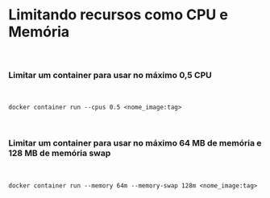 # Limitando recursos como CPU e Memória

<br>

### Limitar um container para usar no máximo 0,5 CPU

<br>

```shell
docker container run --cpus 0.5 <nome_image:tag>
```
<br>


### Limitar um container para usar no máximo 64 MB de memória e 128 MB de memória swap

<br>

```shell
docker container run --memory 64m --memory-swap 128m <nome_image:tag>
```
<br>

